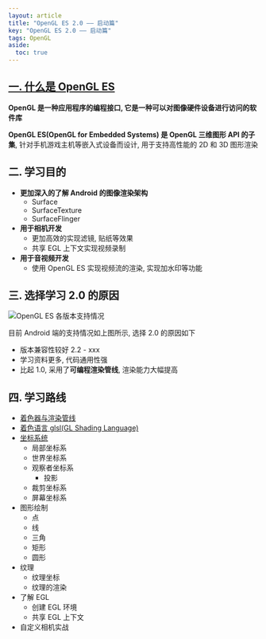 ```yaml
---
layout: article
title: "OpenGL ES 2.0 —— 启动篇"
key: "OpenGL ES 2.0 —— 启动篇"
tags: OpenGL
aside:
  toc: true
---
```


## [一. 什么是 OpenGL ES](https://zh.wikipedia.org/wiki/OpenGL_ES)
**OpenGL 是一种应用程序的编程接口, 它是一种可以对图像硬件设备进行访问的软件库**

**OpenGL ES(OpenGL for Embedded Systems) 是 OpenGL 三维图形 API 的子集**, 针对手机游戏主机等嵌入式设备而设计, 用于支持高性能的 2D 和 3D 图形渲染

## 二. 学习目的
- **更加深入的了解 Android 的图像渲染架构**
  - Surface
  - SurfaceTexture
  - SurfaceFlinger
- **用于相机开发**
  - 更加高效的实现滤镜, 贴纸等效果
  - 共享 EGL 上下文实现视频录制
- **用于音视频开发**
  - 使用 OpenGL ES 实现视频流的渲染, 实现加水印等功能

<!--more-->

## 三. 选择学习 2.0 的原因
![OpenGL ES 各版本支持情况](https://i.loli.net/2019/08/02/5d43e5735d5ed41343.jpg)

目前 Android 端的支持情况如上图所示, 选择 2.0 的原因如下
- 版本兼容性较好 2.2 - xxx
- 学习资料更多, 代码通用性强
- 比起 1.0, 采用了**可编程渲染管线**, 渲染能力大幅提高

## 四. 学习路线
- [着色器与渲染管线](https://sharrychoo.github.io/blog/2019/07/30/OpenGL-ES-2.0-%E6%B8%B2%E6%9F%93%E7%AE%A1%E7%BA%BF%E4%B8%8E%E7%9D%80%E8%89%B2%E5%99%A8.html)
- [着色语言 glsl(GL Shading Language)](https://sharrychoo.github.io/blog/2019/07/31/OpenGL-ES-2.0-%E7%9D%80%E8%89%B2%E8%AF%AD%E8%A8%80.html)
- [坐标系统](https://sharrychoo.github.io/blog/2019/08/02/OpenGL-ES-2.0-%E5%9D%90%E6%A0%87%E7%B3%BB%E7%BB%9F.html)
  - 局部坐标系
  - 世界坐标系
  - 观察者坐标系
    - 投影 
  - 裁剪坐标系
  - 屏幕坐标系
- 图形绘制
  - 点
  - 线
  - 三角
  - 矩形
  - 圆形
- 纹理
  - 纹理坐标
  - 纹理的渲染
- 了解 EGL
  - 创建 EGL 环境
  - 共享 EGL 上下文
- 自定义相机实战
